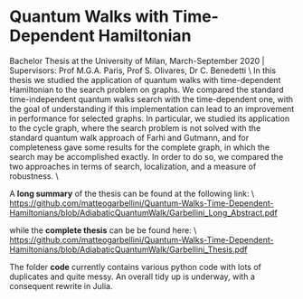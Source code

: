 # Quantum Walks with Time-Dependent Hamiltonian
Bachelor Thesis at the University of Milan, March-September 2020 | Supervisors: Prof M.G.A. Paris,  Prof S. Olivares, Dr C. Benedetti \\
In this thesis we studied the application of quantum walks with time-dependent Hamiltonian to the search problem on graphs. We compared the standard time-independent quantum walks search with the time-dependent one, with the goal of understanding if this implementation can lead to an improvement in performance for selected graphs. In particular, we studied its application to the cycle graph, where the search problem is not solved with the standard quantum walk approach of Farhi and Gutmann, and for completeness gave some results for the complete graph, in which the search may be accomplished exactly. In order to do so, we compared the two approaches in terms of search, localization, and a measure of robustness. \\

A **long summary** of the thesis can be found at the following link: \\
https://github.com/matteogarbellini/Quantum-Walks-Time-Dependent-Hamiltonians/blob/AdiabaticQuantumWalk/Garbellini_Long_Abstract.pdf

while the **complete thesis** can be be found here: \\
https://github.com/matteogarbellini/Quantum-Walks-Time-Dependent-Hamiltonians/blob/AdiabaticQuantumWalk/Garbellini_Thesis.pdf

The folder **code** currently contains various python code with lots of duplicates and quite messy. An overall tidy up is underway, with a consequent rewrite in Julia.
